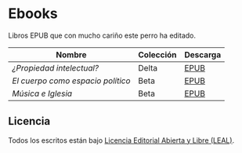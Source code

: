 # Ebooks

Libros EPUB que con mucho cariño este perro ha editado.

Nombre | Colección | Descarga
-------|-----------|---------
*¿Propiedad intelectual?* | Delta | [EPUB](https://github.com/ColectivoPerroTriste/Ebooks/raw/master/Colecci%C3%B3n%20Delta/Libros/Propiedad%20intelectual/PropiedadIntelectual.epub)
*El cuerpo como espacio político* | Beta | [EPUB](https://github.com/ColectivoPerroTriste/Ebooks/raw/master/Colecci%C3%B3n%20Beta/Libros/El%20cuerpo%20como%20espacio%20pol%C3%ADtico/ElCuerpoComoEspacioPolitico.epub)
*Música e Iglesia* | Beta | [EPUB](https://github.com/ColectivoPerroTriste/Ebooks/raw/master/Colecci%C3%B3n%20Beta/Libros/M%C3%BAsica%20e%20Iglesia/MusicaIglesia.epub)

## Licencia

Todos los escritos están bajo [Licencia Editorial Abierta y Libre (LEAL)](http://leal.perrotriste.io/).
